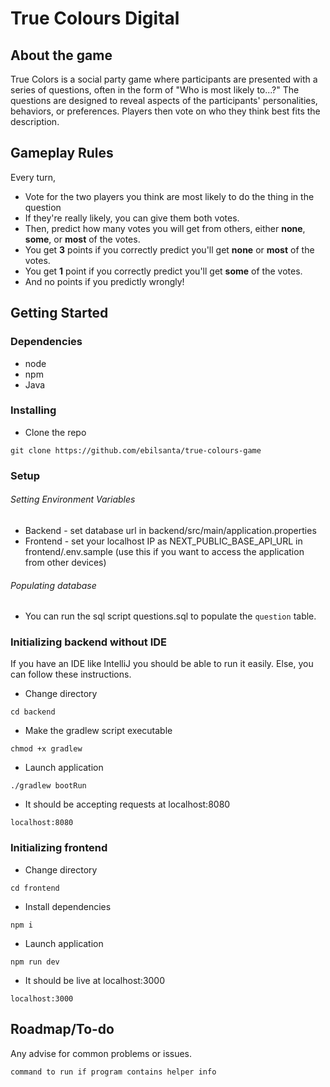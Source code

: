 # True Colours Digital

## About the game

True Colors is a social party game where participants are presented with a series of questions, often in the form of "Who is most likely to...?" The questions are designed to reveal aspects of the participants' personalities, behaviors, or preferences. Players then vote on who they think best fits the description.

## Gameplay Rules
Every turn,
* Vote for the two players you think are most likely to do the thing in the question
* If they're really likely, you can give them both votes.
* Then, predict how many votes you will get from others, either **none**, **some**, or **most** of the votes.
* You get **3** points if you correctly predict you'll get **none** or **most** of the votes.
* You get **1** point if you correctly predict you'll get **some** of the votes.
* And no points if you predictly wrongly!

## Getting Started

### Dependencies

* node
* npm
* Java


### Installing
* Clone the repo
```
git clone https://github.com/ebilsanta/true-colours-game
```

### Setup
###### Setting Environment Variables
* Backend - set database url in backend/src/main/application.properties
* Frontend - set your localhost IP as NEXT_PUBLIC_BASE_API_URL in frontend/.env.sample (use this if you want to access the application from other devices)

###### Populating database
* You can run the sql script questions.sql to populate the `question` table.

### Initializing backend without IDE
If you have an IDE like IntelliJ you should be able to run it easily. Else, you can follow these instructions. 
* Change directory
```
cd backend
```

* Make the gradlew script executable
```
chmod +x gradlew
```

* Launch application
```
./gradlew bootRun
```

* It should be accepting requests at localhost:8080
```
localhost:8080
```
### Initializing frontend
* Change directory
```
cd frontend
```

* Install dependencies
```
npm i
```

* Launch application
```
npm run dev
```

* It should be live at localhost:3000
```
localhost:3000
```

## Roadmap/To-do

Any advise for common problems or issues.
```
command to run if program contains helper info
```
